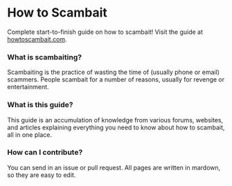 # How to Scambait
Complete start-to-finish guide on how to scambait!  Visit the guide at [howtoscambait.com](https://howtoscambait.com/).

### What is scambaiting?
Scambaiting is the practice of wasting the time of (usually phone or email) scammers.  People scambait for a number of reasons, usually for revenge or entertainment.

### What is this guide?
This guide is an accumulation of knowledge from various forums, websites, and articles explaining everything you need to know about how to scambait, all in one place.

### How can I contribute?
You can send in an issue or pull request.  All pages are written in mardown, so they are easy to edit.
